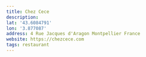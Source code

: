```yaml
---
title: Chez Cece
description: 
lat: '43.6084791'
lon: '3.877087'
address: 4 Rue Jacques d'Aragon Montpellier France
website: https://chezcece.com
tags: restaurant
---
```

